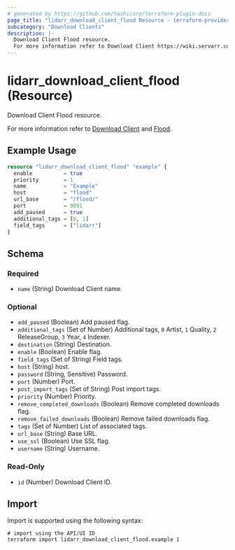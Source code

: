 ```yaml
---
# generated by https://github.com/hashicorp/terraform-plugin-docs
page_title: "lidarr_download_client_flood Resource - terraform-provider-lidarr"
subcategory: "Download Clients"
description: |-
  Download Client Flood resource.
  For more information refer to Download Client https://wiki.servarr.com/lidarr/settings#download-clients and Flood https://wiki.servarr.com/lidarr/supported#flood.
---
```


# lidarr_download_client_flood (Resource)

<!-- subcategory:Download Clients -->Download Client Flood resource.
For more information refer to [Download Client](https://wiki.servarr.com/lidarr/settings#download-clients) and [Flood](https://wiki.servarr.com/lidarr/supported#flood).

## Example Usage

```terraform
resource "lidarr_download_client_flood" "example" {
  enable          = true
  priority        = 1
  name            = "Example"
  host            = "flood"
  url_base        = "/flood/"
  port            = 9091
  add_paused      = true
  additional_tags = [0, 1]
  field_tags      = ["lidarr"]
}
```

<!-- schema generated by tfplugindocs -->
## Schema

### Required

- `name` (String) Download Client name.

### Optional

- `add_paused` (Boolean) Add paused flag.
- `additional_tags` (Set of Number) Additional tags, `0` Artist, `1` Quality, `2` ReleaseGroup, `3` Year, `4` Indexer.
- `destination` (String) Destination.
- `enable` (Boolean) Enable flag.
- `field_tags` (Set of String) Field tags.
- `host` (String) host.
- `password` (String, Sensitive) Password.
- `port` (Number) Port.
- `post_import_tags` (Set of String) Post import tags.
- `priority` (Number) Priority.
- `remove_completed_downloads` (Boolean) Remove completed downloads flag.
- `remove_failed_downloads` (Boolean) Remove failed downloads flag.
- `tags` (Set of Number) List of associated tags.
- `url_base` (String) Base URL.
- `use_ssl` (Boolean) Use SSL flag.
- `username` (String) Username.

### Read-Only

- `id` (Number) Download Client ID.

## Import

Import is supported using the following syntax:

```shell
# import using the API/UI ID
terraform import lidarr_download_client_flood.example 1
```
